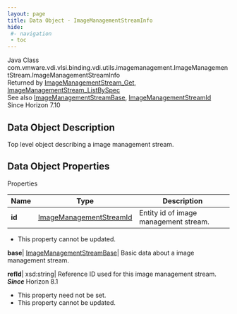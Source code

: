 ```yaml
---
layout: page
title: Data Object - ImageManagementStreamInfo
hide:
 #- navigation
 - toc
---
```






Java Class
    com.vmware.vdi.vlsi.binding.vdi.utils.imagemanagement.ImageManagementStream.ImageManagementStreamInfo  
Returned by
     [ImageManagementStream_Get](vdi.utils.imagemanagement.ImageManagementStream.md#get), [ImageManagementStream_ListBySpec](vdi.utils.imagemanagement.ImageManagementStream.md#listBySpec)  
See also
     [ImageManagementStreamBase](vdi.utils.imagemanagement.ImageManagementStream.ImageManagementStreamBase.md), [ImageManagementStreamId](vdi.entity.ImageManagementStreamId.md)  
Since 
    Horizon 7.10

## Data Object Description 

Top level object describing a image management stream. 

## Data Object Properties

Properties

Name |  Type |  Description   
---|---|---  
**id**| [ImageManagementStreamId](vdi.entity.ImageManagementStreamId.md)|  Entity id of image management stream.   


* This property cannot be updated.

  
**base**| [ImageManagementStreamBase](vdi.utils.imagemanagement.ImageManagementStream.ImageManagementStreamBase.md)|  Basic data about a image management stream.   
  
**refId**|  xsd:string|  Reference ID used for this image management stream.  **_Since_** Horizon 8.1  


* This property need not be set.
* This property cannot be updated.

  
  
  
 
  
  

